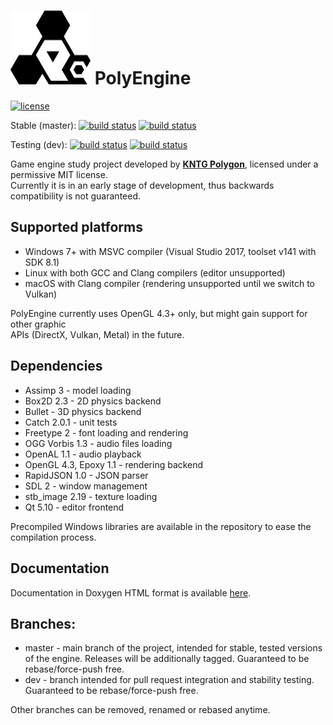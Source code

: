 <h1> <img src="Media/PolyEngine_logo_black.png" width="128"> PolyEngine </h1>

[![license](https://img.shields.io/github/license/KNTGPolygon/PolyEngine.svg)](LICENSE)

Stable (master):
[![build status](https://travis-ci.org/KNTGPolygon/PolyEngine.svg?branch=master)](https://travis-ci.org/KNTGPolygon/PolyEngine)
[![build status](https://ci.appveyor.com/api/projects/status/wa9par5pe99sow82/branch/master?svg=true)](https://ci.appveyor.com/project/MuniuDev/polyengine)

Testing (dev):
[![build status](https://travis-ci.org/KNTGPolygon/PolyEngine.svg?branch=dev)](https://travis-ci.org/KNTGPolygon/PolyEngine)
[![build status](https://ci.appveyor.com/api/projects/status/wa9par5pe99sow82/branch/dev?svg=true)](https://ci.appveyor.com/project/MuniuDev/polyengine)

Game engine study project developed by [**KNTG Polygon**](http://polygon.pw.edu.pl/), licensed under a permissive MIT license.  
Currently it is in an early stage of development, thus backwards compatibility is not guaranteed.

## Supported platforms
* Windows 7+ with MSVC compiler (Visual Studio 2017, toolset v141 with SDK 8.1)
* Linux with both GCC and Clang compilers (editor unsupported)
* macOS with Clang compiler (rendering unsupported until we switch to Vulkan)

PolyEngine currently uses OpenGL 4.3+ only, but might gain support for other graphic  
APIs (DirectX, Vulkan, Metal) in the future.

## Dependencies
* Assimp 3 - model loading
* Box2D 2.3 - 2D physics backend
* Bullet - 3D physics backend
* Catch 2.0.1 - unit tests
* Freetype 2 - font loading and rendering
* OGG Vorbis 1.3 - audio files loading
* OpenAL 1.1 - audio playback
* OpenGL 4.3, Epoxy 1.1 - rendering backend
* RapidJSON 1.0 - JSON parser
* SDL 2 - window management
* stb_image 2.19 - texture loading
* Qt 5.10 - editor frontend

Precompiled Windows libraries are available in the repository to ease the compilation process.

## Documentation
Documentation in Doxygen HTML format is available [here](https://kntgpolygon.github.io/PolyEngine/Docs/html/index.html "PolyEngine docs").

## Branches:
* master - main branch of the project, intended for stable, tested versions of the engine. Releases will be additionally tagged. Guaranteed to be rebase/force-push free.
* dev - branch intended for pull request integration and stability testing. Guaranteed to be rebase/force-push free.

Other branches can be removed, renamed or rebased anytime.
